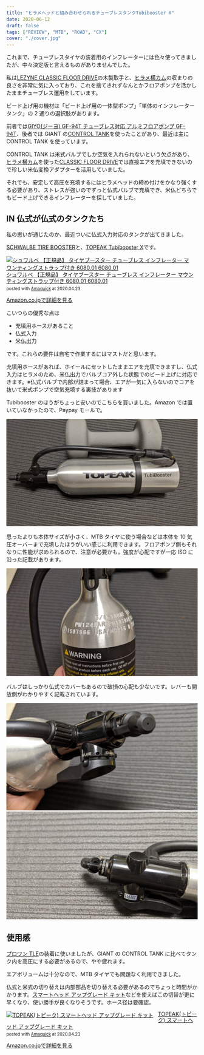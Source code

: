 ```yaml
---
title: "ヒラメヘッドと組み合わせられるチューブレスタンクTubibooster X"
date: 2020-06-12
draft: false
tags: ["REVIEW", "MTB", "ROAD", "CX"]
cover: "./cover.jpg"
---
```


これまで、チューブレスタイヤの装着用のインフレーターには色々使ってきましたが、中々決定版と言えるものがありませんでした。

私は[LEZYNE CLASSIC FLOOR DRIVE](https://www.amazon.co.jp/dp/B0753CL283/?tag=gensobunya-22)の木製取手と、[ヒラメ横カム](https://www.amazon.co.jp/dp/B01G1O3JBA/?tag=gensobunya-22)の収まりの良さを非常に気に入っており、これを捨てきれずなんとかフロアポンプを活かしたままチューブレス運用をしています。

ビード上げ用の機材は「ビード上げ用の一体型ポンプ」「単体のインフレータータンク」の 2 通りの選択肢があります。

前者では[GIYO(ジーヨ) GF-94T チューブレス対応 アルミフロアポンプ GF-94T](https://www.amazon.co.jp/dp/B01JG277DA/?tag=gensobunya-22)、後者では GIANT の[CONTROL TANK](https://www.giant.co.jp/giant20/acc_datail.php?p_id=A0000131)を使ったことがあり、最近は主に CONTROL TANK を使っています。

CONTROL TANK は米式バルブでしか空気を入れられないという欠点があり、[ヒラメ横カム](https://www.amazon.co.jp/dp/B01G1O3JBA/?tag=gensobunya-22)を使った[CLASSIC FLOOR DRIVE](https://www.amazon.co.jp/dp/B0753CL283/?tag=gensobunya-22)では直接エアを充填できないので珍しい米仏変換アダプターを活用していました。

それでも、安定して高圧を充填するにはヒラメヘッドの締め付けをかなり強くする必要があり、ストレスが強いのでずっと仏式バルブで充填でき、米仏どちらでもビード上げできるインフレーターを探していました。

## IN 仏式が仏式のタンクたち

私の思いが通じたのか、最近ついに仏式入力対応のタンクが出てきました。

[SCHWALBE TIRE BOOSTER](https://www.amazon.co.jp/dp/B0773KVMV6/?tag=gensobunya-22)と、[TOPEAK Tubibooster X](https://topeak.jp/pump/ppm11300.html)です。

<div class="amachazl-box" style="margin-bottom:0px;"><div class="amachazl-image" style="float:left;margin:0px 12px 1px 0px;"><a href="https://www.amazon.co.jp/dp/B0773KVMV6/?tag=gensobunya-22" name="amazonlink" rel="nofollow" target="_blank"><img src="https://m.media-amazon.com/images/I/41nvKxS+ORL._SL200_.jpg" alt="シュワルベ 【正規品】 タイヤブースター チューブレス インフレーター マウンティングストラップ付き 6080.01 6080.01" style="border: none;" /></a></div><div class="amachazl-info" style="line-height:120%; margin-bottom: 10px"><div class="amachazl-name" style="margin-bottom:10px;line-height:120%"><a href="https://www.amazon.co.jp/dp/B0773KVMV6/?tag=gensobunya-22" name="amachazllink" rel="nofollow" target="_blank">シュワルベ 【正規品】 タイヤブースター チューブレス インフレーター マウンティングストラップ付き 6080.01 6080.01</a><div class="amachazl-powered-date" style="font-size:80%;margin-top:5px;line-height:120%">posted with <a href="https://creazy.net/amazon_quick_affiliate/" title="シュワルベ 【正規品】 タイヤブースター チューブレス インフレーター マウンティングストラップ付き 6080.01 6080.01" rel="nofollow" target="_blank">Amaquick</a> at 2020.04.23</div></div><div class="amachazl-sub-info" style="float: left;"><div class="amachazl-link" style="margin-top: 5px"><a href="https://www.amazon.co.jp/dp/B0773KVMV6/?tag=gensobunya-22" name="amachazllink" rel="nofollow" target="_blank">Amazon.co.jpで詳細を見る</a></div></div></div><div class="amachazl-footer" style="clear: left"></div></div>

こいつらの優秀な点は

- 充填用ホースがあること
- 仏式入力
- 米仏出力

です。これらの要件は自宅で作業するにはマストだと思います。

充填用ホースがあれば、ホイールにセットしたままエアを充填できますし、仏式入力はヒラメのため、米仏出力でバルブコア外した状態でのビード上げに対応できます。※仏式バルブで内部が詰まって場合、エアが一気に入らないのでコアを抜いて米式ポンプで空気充填する裏技があります

Tubibooster のほうがちょっと安いのでこちらを買いました。Amazon では置いていなかったので、Paypay モールで。

![本体](./cover.jpg)

思ったよりも本体サイズが小さく、MTB タイヤに使う場合などは本体を 10 気圧オーバーまで充填したほうがいい感じに利用できます。フロアポンプ側もそれなりに性能が求められるので、注意が必要かも。強度が心配ですが一応 ISO に沿った記載があります。

![注意書き](./caution.jpg)

バルブはしっかり仏式でカバーもあるので破損の心配も少ないです。レバーも開放側がわかりやすく記載されています。

![lever](./lever.jpg)
![バルブ](./valve.jpg)

## 使用感

[プロワン TLE](https://www.amazon.co.jp/dp/B07WPV58SC/?tag=gensobunya-22)の装着に使いましたが、GIANT の CONTROL TANK に比べてタンク内を高圧にする必要があるので、やや疲れます。

エアボリュームは十分なので、MTB タイヤでも問題なく利用できました。

仏式と米式の切り替えは内部部品を切り替える必要があるのでちょっと時間がかかります。[スマートヘッド アップグレード キット](https://www.amazon.co.jp/dp/B004BUC576/?tag=gensobunya-22)などを使えばこの切替が更に早くなり、使い勝手が良くなりそうです。ホース径は要確認。

<div class="amachazl-box" style="margin-bottom:0px;"><div class="amachazl-image" style="float:left;margin:0px 12px 1px 0px;"><a href="https://www.amazon.co.jp/dp/B004BUC576/?tag=gensobunya-22" name="amazonlink" rel="nofollow" target="_blank"><img src="https://m.media-amazon.com/images/I/412ofJIrU7L._SL200_.jpg" alt="TOPEAK(トピーク) スマートヘッド アップグレード キット" style="border: none;" /></a></div><div class="amachazl-info" style="line-height:120%; margin-bottom: 10px"><div class="amachazl-name" style="margin-bottom:10px;line-height:120%"><a href="https://www.amazon.co.jp/dp/B004BUC576/?tag=gensobunya-22" name="amachazllink" rel="nofollow" target="_blank">TOPEAK(トピーク) スマートヘッド アップグレード キット</a><div class="amachazl-powered-date" style="font-size:80%;margin-top:5px;line-height:120%">posted with <a href="https://creazy.net/amazon_quick_affiliate/" title="TOPEAK(トピーク) スマートヘッド アップグレード キット" rel="nofollow" target="_blank">Amaquick</a> at 2020.04.23</div></div><div class="amachazl-sub-info" style="float: left;"><div class="amachazl-link" style="margin-top: 5px"><a href="https://www.amazon.co.jp/dp/B004BUC576/?tag=gensobunya-22" name="amachazllink" rel="nofollow" target="_blank">Amazon.co.jpで詳細を見る</a></div></div></div><div class="amachazl-footer" style="clear: left"></div></div>
